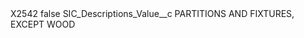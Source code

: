 <?xml version="1.0" encoding="UTF-8"?>
<CustomMetadata xmlns="http://soap.sforce.com/2006/04/metadata" xmlns:xsi="http://www.w3.org/2001/XMLSchema-instance" xmlns:xsd="http://www.w3.org/2001/XMLSchema">
    <label>X2542</label>
    <protected>false</protected>
    <values>
        <field>SIC_Descriptions_Value__c</field>
        <value xsi:type="xsd:string">PARTITIONS AND FIXTURES, EXCEPT WOOD</value>
    </values>
</CustomMetadata>
